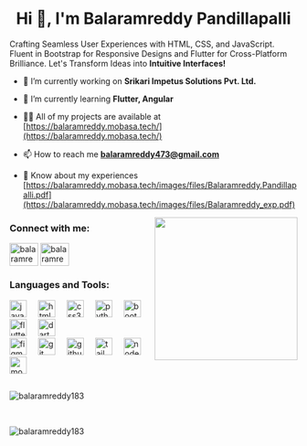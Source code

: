 <h1 align="center">Hi 👋, I'm Balaramreddy Pandillapalli</h1>
<p align="left">Crafting Seamless User Experiences with HTML, CSS, and JavaScript. Fluent in Bootstrap for Responsive Designs and Flutter for Cross-Platform Brilliance. Let's Transform Ideas into <b>Intuitive Interfaces! </b></p>

- 🔭 I’m currently working on **Srikari Impetus Solutions Pvt. Ltd.**

- 🌱 I’m currently learning **Flutter, Angular**

- 👨‍💻 All of my projects are available at [https://balaramreddy.mobasa.tech/](https://balaramreddy.mobasa.tech/)
 
- 📫 How to reach me **balaramreddy473@gmail.com**

- 📄 Know about my experiences [https://balaramreddy.mobasa.tech/images/files/Balaramreddy.Pandillapalli.pdf](https://balaramreddy.mobasa.tech/images/files/Balaramreddy_exp.pdf)

<img align="right" height="250" src="https://camo.githubusercontent.com/7de37139d0b4c1ce40865e799b446c0e963a3dd8fb68d239707237c40604fa3d/68747470733a2f2f63646e2e6472696262626c652e636f6d2f75736572732f3733303730332f73637265656e73686f74732f363538313234332f6176656e746f2e676966"  />
<h3 align="left">Connect with me:</h3>
<p align="left">
    <a href="https://linkedin.com/in/balaramreddypandillapalli" target="blank"><img align="center" src="https://raw.githubusercontent.com/rahuldkjain/github-profile-readme-generator/master/src/images/icons/Social/linked-in-alt.svg" alt="balaramreddypandillapalli" height="40" width="50" /></a>
    <a href="https://instagram.com/balaramreddy__._._" target="blank"><img align="center" src="https://raw.githubusercontent.com/rahuldkjain/github-profile-readme-generator/master/src/images/icons/Social/instagram.svg" alt="balaramreddy__._._" height="40" width="50" /></a>
</p>


<h3 align="left">Languages and Tools:</h3>

<div align="left" style=" margin-bottom:30px;">
  <img src="https://cdn.jsdelivr.net/gh/devicons/devicon/icons/javascript/javascript-original.svg" height="30" alt="javascript logo"  />
  <img width="12" />
  <img src="https://cdn.jsdelivr.net/gh/devicons/devicon/icons/html5/html5-original.svg" height="30" alt="html5 logo"  />
  <img width="12" />
  <img src="https://cdn.jsdelivr.net/gh/devicons/devicon/icons/css3/css3-original.svg" height="30" alt="css3 logo"  />
  <img width="12" />
  <img src="https://cdn.jsdelivr.net/gh/devicons/devicon/icons/python/python-original.svg" height="30" alt="python logo"  />
  <img width="12" />
  <img src="https://cdn.jsdelivr.net/gh/devicons/devicon/icons/bootstrap/bootstrap-original.svg" height="30" alt="bootstrap logo"  />
  <img width="12" />
  <img src="https://cdn.jsdelivr.net/gh/devicons/devicon/icons/flutter/flutter-original.svg" height="30" alt="flutter logo"  />
  <img width="12" />
  <img src="https://cdn.jsdelivr.net/gh/devicons/devicon/icons/dart/dart-original.svg" height="30" alt="dart logo"  />
  <img width="12" /> <br>
  <img src="https://cdn.jsdelivr.net/gh/devicons/devicon/icons/figma/figma-original.svg" height="30" alt="figma logo"  />
  <img width="12" />
  <img src="https://cdn.jsdelivr.net/gh/devicons/devicon/icons/git/git-original.svg" height="30" alt="git logo"  />
  <img width="12" />
  <img src="https://skillicons.dev/icons?i=github" height="30" alt="github logo"  />
  <img width="12" />
  <img src="https://cdn.simpleicons.org/tailwindcss/06B6D4" height="30" alt="tailwindcss logo"  />
  <img width="12" />
  <img src="https://cdn.simpleicons.org/nodedotjs/339933" height="30" alt="nodejs logo"  />
  <img width="12" />
  <img src="https://cdn.simpleicons.org/mongodb/47A248" height="30" alt="mongodb logo"  />
</div>

<p ><img align="center" src="https://github-readme-stats.vercel.app/api/top-langs?username=balaramreddy183&show_icons=true&locale=en&layout=compact" alt="balaramreddy183" /></p>
<br>
<p><img align="center" src="https://github-readme-streak-stats.herokuapp.com/?user=balaramreddy183&" alt="balaramreddy183" /></p>


